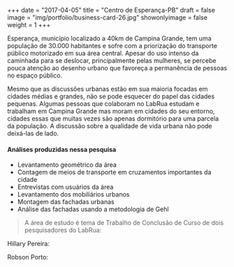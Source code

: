+++
date = "2017-04-05"
title = "Centro de Esperança-PB"
draft = false
image = "img/portfolio/business-card-26.jpg"
showonlyimage = false
weight = 1
+++

Esperança, município localizado a 40km de Campina Grande, tem uma população de 30.000 habitantes e sofre com a priorização do transporte público motorizado em sua área central. Apesar do uso intenso da caminhada para se deslocar, principalmente pelas mulheres, se percebe pouca atenção ao desenho urbano que favoreça a permanência de pessoas no espaço público.

<!--more-->

Mesmo que as discussões urbanas estão em sua maioria focadas em cidades médias e grandes, não se pode esquecer do papel das cidades pequenas. Algumas pessoas que colaboram no LabRua estudam e trabalham em Campina Grande mas moram em cidades do seu entorno, cidades essas que muitas vezes são apenas dormitório para uma parcela da população. A discussão sobre a qualidade de vida urbana não pode deixá-las de lado.


#### Análises produzidas nessa pesquisa
* Levantamento geométrico da área
* Contagem de meios de transporte em cruzamentos importantes da cidade
* Entrevistas com usuários da área
* Levantamento dos mobiliários urbanos
* Montagem das fachadas urbanas
* Análise das fachadas usando a metodologia de Gehl


> A área de estudo é tema de Trabalho de Conclusão de Curso de dois pesquisadores do LabRua:

Hillary Pereira:

Robson Porto:
